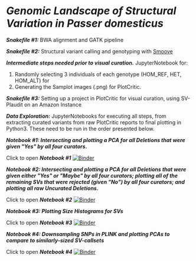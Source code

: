 # ***Genomic Landscape of Structural Variation in ***Passer domesticus******

***Snakefile #1:***
BWA alignment and GATK pipeline

***Snakefile #2:***
Structural variant calling and genotyping with [Smoove](https://github.com/brentp/smoove)

***Intermediate steps needed prior to visual curation.***
JupyterNotebook for: 
1. Randomly selecting 3 individuals of each genotype (HOM_REF, HET, HOM_ALT) for
2. Generating the Samplot images (.png) for PlotCritic.

***Snakefile #3:***
Setting up a project in PlotCritic for visual curation, using SV-Plaudit on an Amazon Instance


***Data Exploration:*** JupyterNotebooks for executing all steps, from extracting curated variants from raw PlotCritic reports to final plotting in Python3. These need to be run in the order presented below.


***Notebook #1: Intersecting and plotting a PCA for all Deletions that were given "Yes" by all four curators.***

Click to open ***Notebook #1***
[![Binder](https://mybinder.org/badge_logo.svg)](https://mybinder.org/v2/gh/gdaviduu/House-Sparrow-Genome-Analysis.git/main?filepath=Extract_Curated_SV_Regions_to_PlotPCA_Yes_intersectallcurators.ipynb)


***Notebook #2: Intersecting and plotting a PCA for all Deletions that were given either "Yes" or "Maybe" by all four curators; plotting all of the remaining SVs that were rejected (given "No") by all four curators; and plotting all raw Uncurated Deletions.***

Click to open ***Notebook #2***
[![Binder](https://mybinder.org/badge_logo.svg)](https://mybinder.org/v2/gh/gdaviduu/House-Sparrow-Genome-Analysis.git/main?filepath=Extract_SV_regions_YesMaybe_intersectall.ipynb)


***Notebook #3: Plotting Size Histograms for SVs***

Click to open ***Notebook #3***
[![Binder](https://mybinder.org/badge_logo.svg)](https://mybinder.org/v2/gh/gdaviduu/House-Sparrow-Genome-Analysis.git/main?filepath=Plotting_Size_Histograms_for_SVs.ipynb)

***Notebook #4: Downsampling SNPs in PLINK and plotting PCAs to compare to similarly-sized SV-callsets***

Click to open ***Notebook #4***
[![Binder](https://mybinder.org/badge_logo.svg)](https://mybinder.org/v2/gh/gdaviduu/House-Sparrow-Genome-Analysis.git/main?filepath=Plotting_PCA_for_Downsampled_SNPs.ipynb)


